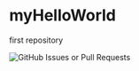# myHelloWorld
first repository

<img alt="GitHub Issues or Pull Requests" src="https://img.shields.io/github/issues/lv4823/myHelloWorld">

